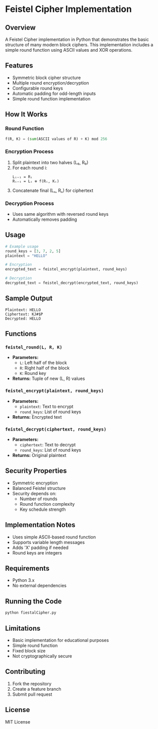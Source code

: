# Feistel Cipher Implementation

## Overview

A Feistel Cipher implementation in Python that demonstrates the basic structure of many modern block ciphers. This implementation includes a simple round function using ASCII values and XOR operations.

## Features

- Symmetric block cipher structure
- Multiple round encryption/decryption
- Configurable round keys
- Automatic padding for odd-length inputs
- Simple round function implementation

## How It Works

### Round Function

```python
f(R, K) = (sum(ASCII values of R) + K) mod 256
```

### Encryption Process

1. Split plaintext into two halves (L₀, R₀)
2. For each round i:
   ```
   Lᵢ₊₁ = Rᵢ
   Rᵢ₊₁ = Lᵢ ⊕ f(Rᵢ, Kᵢ)
   ```
3. Concatenate final (Lₙ, Rₙ) for ciphertext

### Decryption Process

- Uses same algorithm with reversed round keys
- Automatically removes padding

## Usage

```python
# Example usage
round_keys = [3, 7, 2, 5]
plaintext = "HELLO"

# Encryption
encrypted_text = feistel_encrypt(plaintext, round_keys)

# Decryption
decrypted_text = feistel_decrypt(encrypted_text, round_keys)
```

## Sample Output

```
Plaintext: HELLO
Ciphertext: KJ#$P
Decrypted: HELLO
```

## Functions

### `feistel_round(L, R, K)`

- **Parameters:**
  - `L`: Left half of the block
  - `R`: Right half of the block
  - `K`: Round key
- **Returns:** Tuple of new (L, R) values

### `feistel_encrypt(plaintext, round_keys)`

- **Parameters:**
  - `plaintext`: Text to encrypt
  - `round_keys`: List of round keys
- **Returns:** Encrypted text

### `feistel_decrypt(ciphertext, round_keys)`

- **Parameters:**
  - `ciphertext`: Text to decrypt
  - `round_keys`: List of round keys
- **Returns:** Original plaintext

## Security Properties

- Symmetric encryption
- Balanced Feistel structure
- Security depends on:
  - Number of rounds
  - Round function complexity
  - Key schedule strength

## Implementation Notes

- Uses simple ASCII-based round function
- Supports variable length messages
- Adds 'X' padding if needed
- Round keys are integers

## Requirements

- Python 3.x
- No external dependencies

## Running the Code

```bash
python fiestalCipher.py
```

## Limitations

- Basic implementation for educational purposes
- Simple round function
- Fixed block size
- Not cryptographically secure

## Contributing

1. Fork the repository
2. Create a feature branch
3. Submit pull request

## License

MIT License
